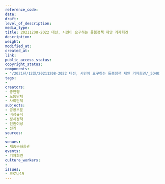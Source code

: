 ```yaml
---
reference_code: 
date: 
draft: 
level_of_description: 
media_type: 
title: 20211208-2022 대선, 시민이 요구하는 돌봄정책 제안 기자회견
description: 
weight: 
modified_at: 
created_at: 
link: 
public_access_status: 
copyright_status: 
components:
- "/2021년/12월/20211208-2022 대선, 시민이 요구하는 돌봄정책 제안 기자회견/_5D40108.jpg"
tags:
- 
creators:
- 총연맹
- 노동단체
- 사회단체
subjects:
- 공공부문
- 비정규직
- 정치정책
- 인권여성
- 선거
sources:
- 
venues:
- 세종문화회관
events:
- 기자회견
culture_workers:
- 
issues:
- 코로나19
---
```

